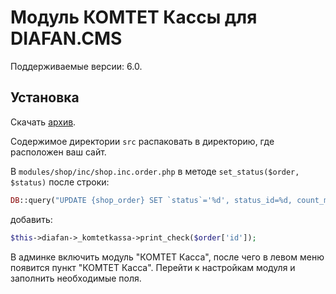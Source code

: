 # Модуль КОМТЕТ Кассы для DIAFAN.CMS

Поддерживаемые версии: 6.0.

## Установка

Скачать [архив](https://github.com/Komtet/komtet-kassa-diafan/releases).

Содержимое директории `src` распаковать в директорию, где расположен ваш сайт.

В `modules/shop/inc/shop.inc.order.php` в методе `set_status($order, $status)` после строки:
```php
DB::query("UPDATE {shop_order} SET `status`='%d', status_id=%d, count_minus='%d' WHERE id=%d", $status["status"], $status["id"], $count_minus, $order["id"]);
```

добавить:

```php
$this->diafan->_komtetkassa->print_check($order['id']);
```

В админке включить модуль "КОМТЕТ Касса", после чего в левом меню появится пункт "КОМТЕТ Касса".
Перейти к настройкам модуля и заполнить необходимые поля.
